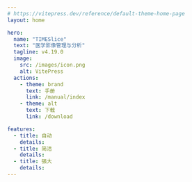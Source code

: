 ```yaml
---
# https://vitepress.dev/reference/default-theme-home-page
layout: home

hero:
  name: "TIMESlice"
  text: "医学影像管理与分析"
  tagline: v4.19.0 
  image:
    src: /images/icon.png
    alt: VitePress
  actions:
    - theme: brand
      text: 手册
      link: /manual/index
    - theme: alt
      text: 下载
      link: /download

features:
  - title: 自动
    details: 
  - title: 简洁
    details: 
  - title: 强大
    details: 
---
```


